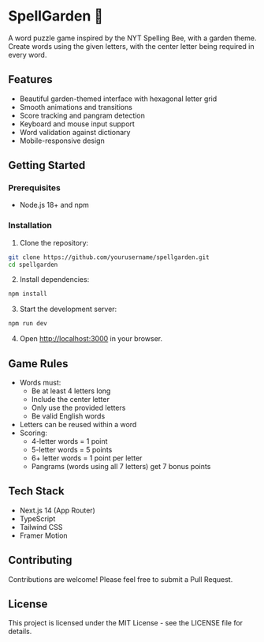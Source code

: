 # SpellGarden 🌸

A word puzzle game inspired by the NYT Spelling Bee, with a garden theme. Create words using the given letters, with the center letter being required in every word.

## Features

- Beautiful garden-themed interface with hexagonal letter grid
- Smooth animations and transitions
- Score tracking and pangram detection
- Keyboard and mouse input support
- Word validation against dictionary
- Mobile-responsive design

## Getting Started

### Prerequisites

- Node.js 18+ and npm

### Installation

1. Clone the repository:
```bash
git clone https://github.com/yourusername/spellgarden.git
cd spellgarden
```

2. Install dependencies:
```bash
npm install
```

3. Start the development server:
```bash
npm run dev
```

4. Open [http://localhost:3000](http://localhost:3000) in your browser.

## Game Rules

- Words must:
  - Be at least 4 letters long
  - Include the center letter
  - Only use the provided letters
  - Be valid English words
- Letters can be reused within a word
- Scoring:
  - 4-letter words = 1 point
  - 5-letter words = 5 points
  - 6+ letter words = 1 point per letter
  - Pangrams (words using all 7 letters) get 7 bonus points

## Tech Stack

- Next.js 14 (App Router)
- TypeScript
- Tailwind CSS
- Framer Motion

## Contributing

Contributions are welcome! Please feel free to submit a Pull Request.

## License

This project is licensed under the MIT License - see the LICENSE file for details. 